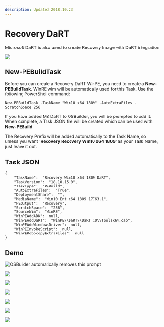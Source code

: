 ```yaml
---
description: Updated 2018.10.23
---
```


# Recovery DaRT

Microsoft DaRT is also used to create Recovery Image with DaRT integration

![](../../../.gitbook/assets/2018-10-16_15-17-07.png)

## New-PEBuildTask

Before you can create a Recovery DaRT WinPE, you need to create a **New-PEBuildTask**.  WinRE.wim will be automatically used for this Task.  Use the following PowerShell command:

```text
New-PEBuildTask -TaskName "Win10 x64 1809" -AutoExtraFiles -ScratchSpace 256
```

If you have added MS DaRT to OSBuilder, you will be prompted to add it.  When complete, a Task JSON file will be created which can be used with **New-PEBuild**

The Recovery Prefix will be added automatically to the Task Name, so unless you want '**Recovery Recovery Win10 x64 1809**' as your Task Name, just leave it out.

## Task JSON

```text
{
    "TaskName":  "Recovery Win10 x64 1809 DaRT",
    "TaskVersion":  "18.10.15.0",
    "TaskType":  "PEBuild",
    "AutoExtraFiles":  "True",
    "DeploymentShare":  "",
    "MediaName":  "Win10 Ent x64 1809 17763.1",
    "PEOutput":  "Recovery",
    "ScratchSpace":  "256",
    "SourceWim":  "WinRE",
    "WinPEAddADK":  null,
    "WinPEAddDaRT":  "WinPE\\DaRT\\DaRT 10\\Toolsx64.cab",
    "WinPEAddWindowsDriver":  null,
    "WinPEInvokeScript":  null,
    "WinPERobocopyExtraFiles":  null
}
```

## Demo

![OSBuilder automatically removes this prompt](../../../.gitbook/assets/2018-10-16_2-19-49.png)

![](../../../.gitbook/assets/2018-10-16_2-20-02.png)

![](../../../.gitbook/assets/2018-10-16_2-20-30.png)

![](../../../.gitbook/assets/2018-10-16_2-20-39.png)

![](../../../.gitbook/assets/2018-10-16_2-20-48.png)

![](../../../.gitbook/assets/2018-10-16_2-20-56.png)

![](../../../.gitbook/assets/2018-10-16_2-21-10.png)



